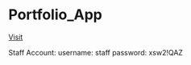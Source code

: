 # Portfolio_App

[Visit](https://web-production-7633.up.railway.app/)


Staff Account:
username: staff
password: xsw2!QAZ